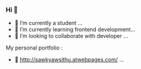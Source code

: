 ### Hi 👋

- 🔭 I’m currently a student ...
- 🌱 I’m currently learning frontend development...
- 👯 I’m looking to collaborate with developer ...


My personal portfolio : 

- 👀 http://sawkyawsithu.atwebpages.com/ ...

